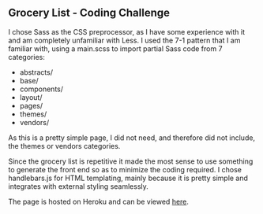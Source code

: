 ## Grocery List - Coding Challenge

I chose Sass as the CSS preprocessor, as I have some experience with it and am completely unfamiliar with Less.  I used the 7-1 pattern that I am familiar with, using a main.scss to import partial Sass code from 7 categories:
- abstracts/
- base/
- components/
- layout/
- pages/
- themes/
- vendors/

As this is a pretty simple page, I did not need, and therefore did not include, the themes or vendors categories.

Since the grocery list is repetitive it made the most sense to use something to generate the front end so as to minimize the coding required.  I chose handlebars.js for HTML templating, mainly because it is pretty simple and integrates with external styling seamlessly.

The page is hosted on Heroku and can be viewed [here](https://fierce-hamlet-32017.herokuapp.com/).